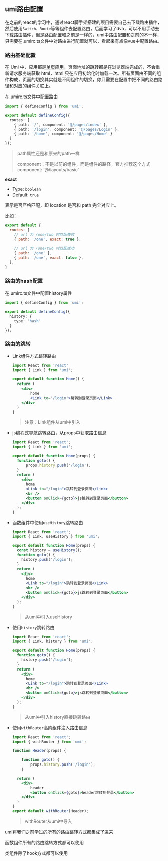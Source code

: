 ## umi路由配置

在之前的react的学习中，通过react脚手架搭建的项目需要自己去下载路由插件，然后使用`Switch、Route`等等组件去配置路由，后面学习了dva，可以不用手动去下载路由插件，但是路由配置和之前是一样的，umi中路由配置和之前的不一样，只需要在.umirc.ts文件中对路由进行配置就可以，看起来有点像vue中配置路由。



### 路由基础配置

在 Umi 中，应用都是[单页应用](https://en.wikipedia.org/wiki/Single-page_application)，页面地址的跳转都是在浏览器端完成的，不会重新请求服务端获取 html，html 只在应用初始化时加载一次。所有页面由不同的组件构成，页面的切换其实就是不同组件的切换，你只需要在配置中把不同的路由路径和对应的组件关联上。



在.umirc.ts文件中配置路由

```ts
import { defineConfig } from 'umi';

export default defineConfig({
  routes: [
    { path: '/', component: '@/pages/index' },
    { path: '/login', component: '@/pages/Login' },
    { path: '/home', component: '@/pages/Home' }
  ]
});

```

> path属性还是和原来的path一样
>
> component：不是以前的组件，而是组件的路径，官方推荐这个方式component: '@/layouts/basic'



**exact**

- Type: `boolean`
- Default: `true`

表示是否严格匹配，即 location 是否和 path 完全对应上。

比如：

```js
export default {
  routes: [
    // url 为 /one/two 时匹配失败
    { path: '/one', exact: true },
    
    // url 为 /one/two 时匹配成功
    { path: '/one' },
    { path: '/one', exact: false },
  ],
}
```



### 路由的hash配置

在.umirc.ts文件中配置history属性

```ts
import { defineConfig } from 'umi';

export default defineConfig({
  history: {
    type: 'hash'
  }
});
```



### 路由的跳转

* Link组件方式跳转路由

  ```jsx
  import React from 'react'
  import { Link } from 'umi';
  
  export default function Home() {
    return (
      <div>
          home
          <Link to='/login'>跳转到登录页面</Link>
      </div>
    )
  }
  ```

  > 注意：Link组件从umi中引入

* js编程式导航跳转路由，从props中获取路由信息

  ```jsx
  import React from 'react';
  import { Link } from 'umi';
  
  export default function Home(props) {
    function goto() {
        props.history.push('/login');
    }
    return (
      <div>
        home
        <Link to="/login">跳转到登录页面</Link>
        <br />
        <button onClick={goto}>js跳转到登录页面</button>
      </div>
    );
  }
  ```

* 函数组件中使用`useHistory`跳转路由

  ```jsx
  import React from 'react';
  import { Link, useHistory } from 'umi';
  
  export default function Home(props) {
    const history = useHistory();
    function goto() {
      history.push('/login');
    }
    return (
      <div>
        home
        <Link to="/login">跳转到登录页面</Link>
        <br />
        <button onClick={goto}>js跳转到登录页面</button>
      </div>
    );
  }
  ```

  > 从umi中引入useHistory

* 使用`history`跳转路由

  ```jsx
  import React from 'react';
  import { Link, history } from 'umi';
  
  export default function Home(props) {
    function goto() {
      history.push('/login');
    }
    return (
      <div>
        home
        <Link to="/login">跳转到登录页面</Link>
        <br />
        <button onClick={goto}>js跳转到登录页面</button>
      </div>
    );
  }
  ```

  > 从umi中引入history直接跳转路由

* 使用`withRouter`高阶组件注入路由信息

  ```jsx
  import React from 'react';
  import { withRouter } from 'umi';
  
  function Header(props) {
  
      function goto() {
          props.history.push('/login');
      }
  
    return (
      <div>
          header
          <button onClick={goto}>header跳转到登录</button>
      </div>
    )
  }
  export default withRouter(Header);
  ```

  > withRouter从umi中导入



umi将我们之前学过的所有的路由跳转方式都集成了进来

函数组件所有的路由跳转方式都可以使用

类组件除了hook方式都可以使用